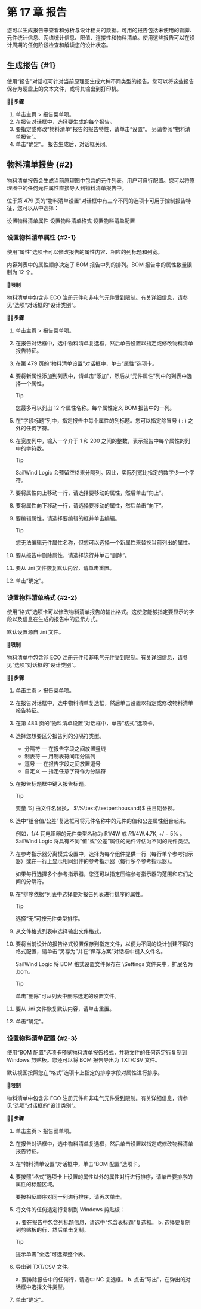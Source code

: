 # 第 17 章 报告

您可以生成报告来查看和分析与设计相关的数据。可用的报告包括未使用的管脚、元件统计信息、网络统计信息、限值、连接性和物料清单。使用这些报告可以在设计周期的任何阶段检查和解读您的设计状态。

## 生成报告 \{#1}

使用“报告”对话框可针对当前原理图生成六种不同类型的报告。您可以将这些报告保存为硬盘上的文本文件，或将其输出到打印机。

🏃‍♂️‍**步骤**

1. 单击主页 > 报告菜单项。
2. 在报告对话框中，选择要生成的每个报告。
3. 要指定或修改“物料清单”报告的报告特性，请单击“设置”。
   另请参阅“物料清单报告”。
4. 单击“确定”。
   报告生成后，对话框关闭。

## 物料清单报告 \{#2}

物料清单报告会生成当前原理图中包含的元件列表，用户可自行配置。您可以将原理图中的任何元件属性直接导入到物料清单报告中。

位于第 479 页的“物料清单设置”对话框中有三个不同的选项卡可用于控制报告特征，您可以从中选择：

设置物料清单属性 设置物料清单格式 设置物料清单配置

### 设置物料清单属性 \{#2-1}

使用“属性”选项卡可以修改报告的属性内容、相应的列标题和列宽。

内容列表中的属性顺序决定了 BOM 报告中列的排列。BOM 报告中的属性数量限制为 12 个。

🙊**限制**

物料清单中包含非 ECO 注册元件和非电气元件受到限制。有关详细信息，请参见“选项”对话框的“设计类别”。

🏃‍♂️‍**步骤**

1. 单击主页 > 报告菜单项。
2. 在报告对话框中，选中物料清单复选框，然后单击设置以指定或修改物料清单报告特征。
3. 在第 479 页的“物料清单设置”对话框中，单击“属性”选项卡。
4. 要将新属性添加到列表中，请单击“添加”，然后从“元件属性”列中的列表中选择一个属性，

    > [!TIP]
    > 
    > 您最多可以列出 12 个属性名称。每个属性定义 BOM 报告中的一列。

5. 在“字段标题”列中，指定报告中每个属性的列标题。您可以指定除冒号 ( : ) 之外的任何字符。
6. 在宽度列中，输入一个介于 1 和 200 之间的整数，表示报告中每个属性的列中的字符数。

    > [!TIP]
    > 
    > SailWind Logic 会预留空格来分隔列。因此，实际列宽比指定的数字少一个字符。

7. 要将属性向上移动一行，请选择要移动的属性，然后单击“向上”。
8. 要将属性向下移动一行，请选择要移动的属性，然后单击“向下”。
9. 要编辑属性，请选择要编辑的框并单击编辑。

    > [!TIP]
    > 
    > 您无法编辑元件属性名称，但您可以选择一个新属性来替换当前列出的属性。

10. 要从报告中删除属性，请选择该行并单击“删除”。
11. 要从 .ini 文件恢复默认内容，请单击重置。
12. 单击“确定”。

### 设置物料清单格式 \{#2-2}

使用“格式”选项卡可以修改物料清单报告的输出格式。这使您能够指定要显示的字段以及信息在生成的报告中的显示方式。

默认设置源自 .ini 文件。

🙊**限制**

物料清单中包含非 ECO 注册元件和非电气元件受到限制。有关详细信息，请参见“选项”对话框的“设计类别”。

🏃‍♂️‍**步骤**

1. 单击主页 > 报告菜单项。
2. 在报告对话框中，选中物料清单复选框，然后单击设置以指定或修改物料清单报告特征。
3. 在第 483 页的“物料清单设置”对话框中，单击“格式”选项卡。
4. 选择您想要区分报告列的分隔符类型。

   - 分隔符 — 在报告字段之间放置竖线 
   - 制表符 — 用制表符间距分隔列 
   - 逗号 — 在报告字段之间放置逗号 
   - 自定义 — 指定任意字符作为分隔符

5. 在报告标题框中键入报告标题。

    > [!TIP]
    > 
    > 变量 %j 由文件名替换， $\%\text{\textperthousand}$ 由日期替换。

6. 选中“组合值/公差”复选框可将元件名称中的元件的值和公差属性组合起来。

    例如，1/4 瓦电阻器的元件类型名称为 R1/4W 或 $R1/4\mathsf{W}.4.7\mathsf{K},+/-5\%$ 。SailWind Logic 将具有不同“值”或“公差”属性的元件评估为不同的元件类型。

7. 在参考指示器分离模式设置中，选择为每个组件提供一行（每行单个参考指示器）或在一行上显示相同组件的参考指示器（每行多个参考指示器）。

    如果每行选择多个参考指示器，您还可以指定压缩参考指示器的范围和它们之间的分隔符。

8. 在“排序依据”列表中选择要对报告列表进行排序的属性。

    > [!TIP]
    > 
    > 选择“无”可按元件类型排序。

9. 从文件格式列表中选择输出文件格式。
10. 要将当前设计的报告格式设置保存到指定文件，以便为不同的设计创建不同的格式配置，请单击“另存为”并在“保存方案”对话框中键入文件名。

    SailWind Logic 将 BOM 格式设置文件保存在 \\Settings 文件夹中，扩展名为 .bom。

    > [!TIP]
    > 
    > 单击“删除”可从列表中删除选定的设置文件。

11. 要从 .ini 文件恢复默认内容，请单击重置。
12. 单击“确定”。

### 设置物料清单配置 \{#2-3}

使用“BOM 配置”选项卡预览物料清单报告格式，并将文件的任何选定行复制到 Windows 剪贴板。您还可以将 BOM 报告导出为 TXT/CSV 文件。

默认视图按照您在“格式”选项卡上指定的排序字段对属性进行排序。

🙊**限制**

物料清单中包含非 ECO 注册元件和非电气元件受到限制。有关详细信息，请参见“选项”对话框的“设计类别”。

🏃‍♂️‍**步骤**

1. 单击主页 > 报告菜单项。
2. 在报告对话框中，选中物料清单复选框，然后单击设置以指定或修改物料清单报告特征。
3. 在“物料清单设置”对话框中，单击“BOM 配置”选项卡。
4. 要按照“格式”选项卡上设置的属性以外的属性对行进行排序，请单击要排序的属性的标题区域。

    要按相反顺序对同一列进行排序，请再次单击。

5. 将文件的任何选定行复制到 Windows 剪贴板：

    a. 要在报告中包含列标题信息，请选中“包含表标题”复选框。
    b. 选择要复制到剪贴板的行，然后单击复制。

    > [!TIP]
    > 
    > 提示单击“全选”可选择整个表。

6. 导出到 TXT/CSV 文件。

    a. 要排除报告中的任何行，请选中 NC 复选框。
    b. 点击“导出”，在弹出的对话框中选择文件类型。

7. 单击“确定”。

